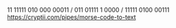 11 11111 010 000 00011 / 011 01111 1 0000 / 11111 0100 00111
https://cryptii.com/pipes/morse-code-to-text
